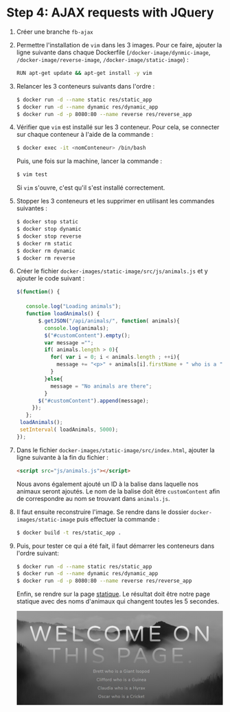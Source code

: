 # Step 4: AJAX requests with JQuery

1. Créer une branche `fb-ajax`

2. Permettre l'installation de `vim` dans les 3 images. Pour ce faire, ajouter la ligne suivante dans chaque Dockerfile (`/docker-image/dynmic-image`, `/docker-image/reverse-image`, `/docker-image/static-image`) :

   ```bash
   RUN apt-get update && apt-get install -y vim
   ```

3. Relancer les 3 conteneurs suivants dans l'ordre :

   ```bash
   $ docker run -d --name static res/static_app
   $ docker run -d --name dynamic res/dynamic_app
   $ docker run -d -p 8080:80 --name reverse res/reverse_app
   ```

4. Vérifier que `vim` est installé sur les 3 conteneur. Pour cela, se connecter sur chaque conteneur à l'aide de la commande :

   ```bash
   $ docker exec -it <nomConteneur> /bin/bash
   ```

   Puis, une fois sur la machine, lancer la commande :

   ```bash
   $ vim test
   ```

   Si `vim` s'ouvre, c'est qu'il s'est installé correctement.

5. Stopper les 3 conteneurs et les supprimer en utilisant les commandes suivantes :

   ```bash
   $ docker stop static
   $ docker stop dynamic
   $ docker stop reverse
   $ docker rm static
   $ docker rm dynamic
   $ docker rm reverse
   ```

6. Créer le fichier `docker-images/static-image/src/js/animals.js` et y ajouter le code suivant :

   ```javascript
   $(function() {
   
      console.log("Loading animals");
      function loadAnimals() {
          $.getJSON("/api/animals/", function( animals){
            console.log(animals);
            $("#customContent").empty();
            var message ="";
            if( animals.length > 0){
              for( var i = 0; i < animals.length ; ++i){
                message += "<p>" + animals[i].firstName + " who is a " + 								animals[i].typeAnimals + "</p>";
              }
            }else{
              message = "No animals are there";
            }
          $("#customContent").append(message);
        });
      };
    loadAnimals();
    setInterval( loadAnimals, 5000);
   });
   ```

7. Dans le fichier `docker-images/static-image/src/index.html`, ajouter la ligne suivante à la fin du fichier :

   ```html
   <script src="js/animals.js"></script>
   ```

   Nous avons également ajouté un ID à la balise dans laquelle nos animaux seront ajoutés. Le nom de la balise doit être `customContent` afin de correspondre au nom se trouvant dans `animals.js`.
   
8. Il faut ensuite reconstruire l'image. Se rendre dans le dossier `docker-images/static-image` puis effectuer la commande : 

   ```bash
   $ docker build -t res/static_app .
   ```

9. Puis, pour tester ce qui a été fait, il faut démarrer les conteneurs dans l'ordre suivant:

   ```bash
   $ docker run -d --name static res/static_app
   $ docker run -d --name dynamic res/dynamic_app
   $ docker run -d -p 8080:80 --name reverse res/reverse_app
   ```

   Enfin, se rendre sur la page [statique](http://labo.res.ch:8080). Le résultat doit être notre page statique avec des noms d'animaux qui changent toutes les 5 secondes.

   ![ajax](./images/ajax.png)
